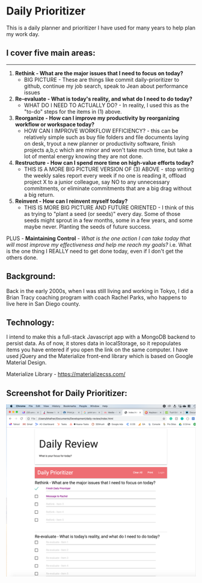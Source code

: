 # Daily Prioritizer

This is a daily planner and prioritizer I have used for many years to help plan my work day.

## I cover five main areas:
----------------------------------------------------
1. **Rethink - What are the major issues that I need to focus on today?**
    - BIG PICTURE - These are things like commit daily-prioritizer to github, continue my job search, speak to Jean about performance issues
2. **Re-evaluate - What is today's reality, and what do I need to do today?**
    - WHAT DO I NEED TO ACTUALLY DO? - In reality, I used this as the "to-do" steps for the items in (1) above.
3. **Reorganize - How can I improve my productivity by reorganizing workflow or workspace today?**
    - HOW CAN I IMPROVE WORKFLOW EFFICIENCY? - this can be relatively simple such as buy file folders and file documents laying on desk, tryout a new planner or productivity software, finish projects a,b,c which are minor and won't take much time, but take a lot of mental energy knowing they are not done.
4. **Restructure - How can I spend more time on high-value efforts today?**
    - THIS IS A MORE BIG PICTURE VERSION OF (3) ABOVE - stop writing the weekly sales report every week if no one is reading it, offload project X to a junior colleague, say NO to any unnecessary commitments, or eliminate commitments that are a big drag without a big return.
5. **Reinvent - How can I reinvent myself today?**
    - THIS IS MORE BIG PICTURE AND FUTURE ORIENTED - I think of this as trying to "plant a seed (or seeds)" every day.  Some of those seeds might sprout in a few months, some in a few years, and some maybe never.  Planting the seeds of future success.

PLUS - **Maintaining Control** - *What is the one action I can take today that will most improve my effectiveness and help me reach my goals?*
i.e. What is the one thing I REALLY need to get done today, even if I don't get the others done.

Background:
----------------------------------------------------
Back in the early 2000s, when I was still living and working in Tokyo, I did a Brian Tracy coaching program with coach Rachel Parks, who happens to live here in San Diego county.

Technology:
----------------------------------------------------
I intend to make this a full-stack Javascript app with a MongoDB backend to persist data.  As of now, it stores data in localStorage, so it repopulates items you have entered if you open the link on the same computer.  I have used jQuery and the Materialize front-end library which is based on Google Material Design.

Materialize Library - https://materializecss.com/

Screenshot for Daily Prioritizer:
--------------------------------

<img src="DailyReviewScreenCapture2.png">
